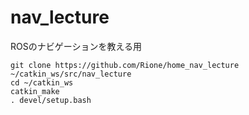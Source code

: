 # nav_lecture

ROSのナビゲーションを教える用

```
git clone https://github.com/Rione/home_nav_lecture ~/catkin_ws/src/nav_lecture
cd ~/catkin_ws
catkin_make
. devel/setup.bash
```
